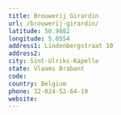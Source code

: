 ```yaml
---
title: Brouwerij Girardin
url: /brouwerij-girardin/
latitude: 50.9882
longitude: 5.0554
address1: Lindenbergstraat 10
address2: 
city: Sint-Ulriks-Kapelle
state: Vlaams Brabant
code: 
country: Belgium
phone: 32-024-52-64-19
website: 
---
```


